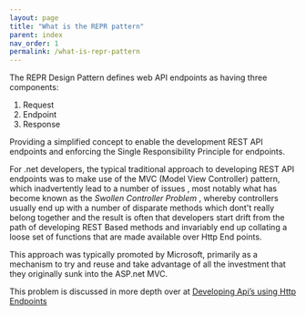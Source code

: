 ```yaml
---
layout: page
title: "What is the REPR pattern"
parent: index
nav_order: 1
permalink: /what-is-repr-pattern
---
```


The REPR Design Pattern defines web API endpoints as having three components: 

1. Request
2. Endpoint
3. Response 

Providing a simplified concept to enable the development REST API endpoints and enforcing the Single Responsibility Principle for endpoints.

For .net developers, the typical traditional approach to developing REST API endpoints was to make use of the MVC (Model View Controller) pattern, which inadvertently lead to a number of issues
, most notably what has become known as the _Swollen Controller Problem_ , whereby controllers usually end up with a number of disparate methods which dont't really belong together and the result is often that developers start drift from the path of developing REST Based methods and invariably end up collating a loose set of functions that are made available over Http End points.

This approach was typically promoted by Microsoft, primarily as a mechanism to try and reuse and take advantage of all the investment that they originally sunk into the ASP.net MVC.

This problem is discussed in more depth over at [Developing Api’s using Http Endpoints](https://garywoodfine.com/developing-apis-using-http-endpoints/ "Gary Woodfine")
